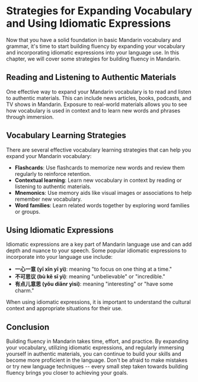 Strategies for Expanding Vocabulary and Using Idiomatic Expressions
============================================================================================================

Now that you have a solid foundation in basic Mandarin vocabulary and grammar, it's time to start building fluency by expanding your vocabulary and incorporating idiomatic expressions into your language use. In this chapter, we will cover some strategies for building fluency in Mandarin.

Reading and Listening to Authentic Materials
--------------------------------------------

One effective way to expand your Mandarin vocabulary is to read and listen to authentic materials. This can include news articles, books, podcasts, and TV shows in Mandarin. Exposure to real-world materials allows you to see how vocabulary is used in context and to learn new words and phrases through immersion.

Vocabulary Learning Strategies
------------------------------

There are several effective vocabulary learning strategies that can help you expand your Mandarin vocabulary:

* **Flashcards**: Use flashcards to memorize new words and review them regularly to reinforce retention.
* **Contextual learning**: Learn new vocabulary in context by reading or listening to authentic materials.
* **Mnemonics**: Use memory aids like visual images or associations to help remember new vocabulary.
* **Word families**: Learn related words together by exploring word families or groups.

Using Idiomatic Expressions
---------------------------

Idiomatic expressions are a key part of Mandarin language use and can add depth and nuance to your speech. Some popular idiomatic expressions to incorporate into your language use include:

* **一心一意 (yī xīn yī yì)**: meaning "to focus on one thing at a time."
* **不可思议 (bù kě sī yì)**: meaning "unbelievable" or "incredible."
* **有点儿意思 (yǒu diǎnr yìsi)**: meaning "interesting" or "have some charm."

When using idiomatic expressions, it is important to understand the cultural context and appropriate situations for their use.

Conclusion
----------

Building fluency in Mandarin takes time, effort, and practice. By expanding your vocabulary, utilizing idiomatic expressions, and regularly immersing yourself in authentic materials, you can continue to build your skills and become more proficient in the language. Don't be afraid to make mistakes or try new language techniques -- every small step taken towards building fluency brings you closer to achieving your goals.

